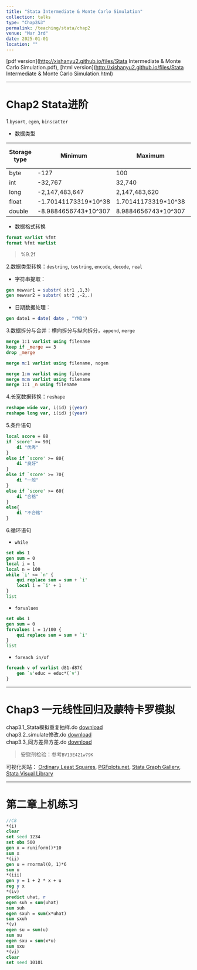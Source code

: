 ```yaml
---
title: "Stata Intermediate & Monte Carlo Simulation"
collection: talks
type: "Chap2&3"
permalink: /teaching/stata/chap2
venue: "Mar 3rd"
date: 2025-01-01
location: ""
---
```


[pdf version](http://xishanyu2.github.io/files/Stata Intermediate & Monte Carlo Simulation.pdf), [html version](http://xishanyu2.github.io/files/Stata Intermediate & Monte Carlo Simulation.html)

---

# Chap2 Stata进阶

1.`bysort`, `egen`, `binscatter`

- 数据类型

| Storage type | Minimum              | Maximum             | Closest to 0 without being 0 | bytes |
| ------------ | -------------------- | ------------------- | ---------------------------- | ----- |
| byte         | -127                 | 100                 | +/-1                         | 1     |
| int          | -32,767              | 32,740              | +/-1                         | 2     |
| long         | -2,147,483,647       | 2,147,483,620       | +/-1                         | 4     |
| float        | -1.70141173319*10^38 | 1.70141173319*10^38 | +/-10^-38                    | 4     |
| double       | -8.9884656743*10^307 | 8.9884656743*10^307 | +/-10^-323                   | 8     |

- 数据格式转换
```stata
format varlist %fmt
format %fmt varlist
```
> %9.2f

2.数据类型转换：`destring`, `tostring`, `encode`, `decode`, `real`

- 字符串提取：
```stata
gen newvar1 = substr( str1 ,1,3)
gen newvar2 = substr( str2 ,-2,.)
```

-  日期数据处理：
```stata
gen date1 = date( date , "YMD")
```

3.数据拆分与合并：横向拆分与纵向拆分，`append`, `merge`
```stata
merge 1:1 varlist using filename
keep if _merge == 3
drop _merge

merge m:1 varlist using filename, nogen

merge 1:m varlist using filename
merge m:m varlist using filename
merge 1:1 _n using filename
```
4.长宽数据转换：`reshape`
```stata
reshape wide var, i(id) j(year)
reshape long var, i(id) j(year)
```

5.条件语句
```stata
local score = 88
if `score' >= 90{
	di "优秀"
}
else if `score' >= 80{
	di "良好"
}
else if `score' >= 70{
	di "一般"
}
else if `score' >= 60{
	di "合格"
}
else{
	di "不合格"
}
```

6.循环语句
- `while`

```stata
set obs 1
gen sum = 0
local i = 1
local n = 100
while `i' <= `n' {
	qui replace sum = sum + `i'
	local i = `i' + 1
}
list
```

- `forvalues`

```stata
set obs 1
gen sum = 0
forvalues i = 1/100 {
	qui replace sum = sum + `i'
}
list
```

- `foreach in/of`

```stata
foreach v of varlist d81-d87{
	gen `v'educ = educ*(`v')
}
```

---

# Chap3 一元线性回归及蒙特卡罗模拟

chap3.1_Stata模拟重复抽样.do [download](http://xishanyu2.github.io/files/chap3.1_Stata模拟重复抽样v2.do)  
chap3.2_simulate修改.do [download](http://xishanyu2.github.io/files/chap3.2_simulate修改.do)  
chap3.3_同方差异方差.do [download](http://xishanyu2.github.io/files/chap3.3_同方差异方差.do)  

> 安慰剂检验：参考`BV13E421w79K`

可视化网站：
[Ordinary Least Squares](https://econometricsbysimulation.shinyapps.io/OLS-App/), [PGFplots.net](https://pgfplots.net/), [Stata Graph Gallery](https://surveydesign.com.au/stata/graphs.html), [Stata Visual Library](https://worldbank.github.io/stata-visual-library/)

---

# 第二章上机练习
```stata
//C8
*(i)
clear
set seed 1234
set obs 500
gen x = runiform()*10
sum x
*(ii)
gen u = rnormal(0, 1)*6
sum u
*(iii)
gen y = 1 + 2 * x + u
reg y x
*(iv)
predict uhat, r
egen suh = sum(uhat)
sum suh
egen sxuh = sum(x*uhat)
sum sxuh
*(v)
egen su = sum(u)
sum su
egen sxu = sum(x*u)
sum sxu
*(vi)
clear
set seed 10101
```
